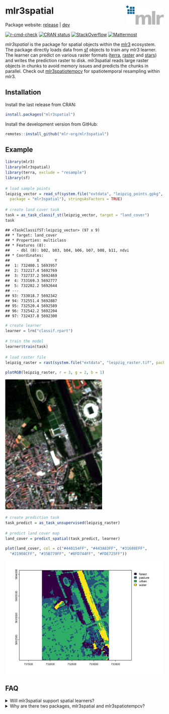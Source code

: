 
# mlr3spatial <img src="man/figures/logo.png" align="right" width = "120" />

Package website: [release](https://mlr3spatial.mlr-org.com/) |
[dev](https://mlr3spatial.mlr-org.com/dev/)

<!-- badges: start -->

[![r-cmd-check](https://github.com/mlr-org/mlr3spatial/actions/workflows/r-cmd-check.yml/badge.svg)](https://github.com/mlr-org/mlr3spatial/actions/workflows/r-cmd-check.yml)
[![CRAN
status](https://www.r-pkg.org/badges/version/mlr3spatial)](https://CRAN.R-project.org/package=mlr3spatial)
[![StackOverflow](https://img.shields.io/badge/stackoverflow-mlr3-orange.svg)](https://stackoverflow.com/questions/tagged/mlr3)
[![Mattermost](https://img.shields.io/badge/chat-mattermost-orange.svg)](https://lmmisld-lmu-stats-slds.srv.mwn.de/mlr_invite/)
<!-- badges: end -->

*mlr3spatial* is the package for spatial objects within the
[mlr3](https://mlr-org.com) ecosystem. The package directly loads data
from [sf](https://CRAN.R-project.org/package=sf) objects to train any
mlr3 learner. The learner can predict on various raster formats
([terra](https://CRAN.R-project.org/package=terra),
[raster](https://CRAN.R-project.org/package=raster) and
[stars](https://CRAN.R-project.org/package=stars)) and writes the
prediction raster to disk. mlr3spatial reads large raster objects in
chunks to avoid memory issues and predicts the chunks in parallel. Check
out [mlr3spatiotempcv](https://github.com/mlr-org/mlr3spatiotempcv) for
spatiotemporal resampling within mlr3.

## Installation

Install the last release from CRAN:

``` r
install.packages("mlr3spatial")
```

Install the development version from GitHub:

``` r
remotes::install_github("mlr-org/mlr3spatial")
```

## Example

``` r
library(mlr3)
library(mlr3spatial)
library(terra, exclude = "resample")
library(sf)

# load sample points
leipzig_vector = read_sf(system.file("extdata", "leipzig_points.gpkg",
  package = "mlr3spatial"), stringsAsFactors = TRUE)

# create land cover task
task = as_task_classif_st(leipzig_vector, target = "land_cover")
task
```

    ## <TaskClassifST:leipzig_vector> (97 x 9)
    ## * Target: land_cover
    ## * Properties: multiclass
    ## * Features (8):
    ##   - dbl (8): b02, b03, b04, b06, b07, b08, b11, ndvi
    ## * Coordinates:
    ##            X       Y
    ##  1: 732480.1 5693957
    ##  2: 732217.4 5692769
    ##  3: 732737.2 5692469
    ##  4: 733169.3 5692777
    ##  5: 732202.2 5692644
    ## ---                 
    ## 93: 733018.7 5692342
    ## 94: 732551.4 5692887
    ## 95: 732520.4 5692589
    ## 96: 732542.2 5692204
    ## 97: 732437.8 5692300

``` r
# create learner
learner = lrn("classif.rpart")

# train the model
learner$train(task)

# load raster file
leipzig_raster = rast(system.file("extdata", "leipzig_raster.tif", package = "mlr3spatial"))
```

``` r
plotRGB(leipzig_raster, r = 3, g = 2, b = 1)
```

<img src="man/figures/sentinel.png" />

``` r
# create prediction task
task_predict = as_task_unsupervised(leipzig_raster)

# predict land cover map
land_cover = predict_spatial(task_predict, learner)
```

``` r
plot(land_cover, col = c("#440154FF", "#443A83FF", "#31688EFF",
  "#21908CFF", "#35B779FF", "#8FD744FF", "#FDE725FF"))
```

<img src="man/figures/land_cover.png" />

## FAQ

<details>

<summary>Will mlr3spatial support spatial learners?</summary> <br>
Eventually. It is not yet clear whether these would live in
mlr3extralearners or in mlr3spatial. So far there are none yet.

</details>

<details>

<summary>Why are there two packages, mlr3spatial and
mlr3spatiotempcv?</summary> <br> mlr3spatiotempcv is solely devoted to
resampling techniques. There are quite a few and keeping packages small
is one of the development philosophies of the mlr3 framework. Also back
in the days when mlr3spatiotempcv was developed, it was not yet clear
how we want to structure additional spatial components such as
prediction support for spatial classes and so on.

</details>
